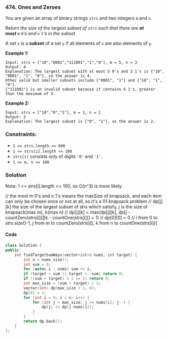 ### 474. Ones and Zeroes

You are given an array of binary strings `strs` and two integers `m` and `n`.

Return *the size of the largest subset of `strs` such that there are **at most*** `m` `0`*'s and* `n` `1`*'s in the subset*.

A set `x` is a **subset** of a set `y` if all elements of `x` are also elements of `y`.

**Example 1:**

```
Input: strs = ["10","0001","111001","1","0"], m = 5, n = 3
Output: 4
Explanation: The largest subset with at most 5 0's and 3 1's is {"10", "0001", "1", "0"}, so the answer is 4.
Other valid but smaller subsets include {"0001", "1"} and {"10", "1", "0"}.
{"111001"} is an invalid subset because it contains 4 1's, greater than the maximum of 3.
```

**Example 2:**

```
Input: strs = ["10","0","1"], m = 1, n = 1
Output: 2
Explanation: The largest subset is {"0", "1"}, so the answer is 2.
```

### **Constraints:**

- `1 <= strs.length <= 600`
- `1 <= strs[i].length <= 100`
- `strs[i]` consists only of digits `'0'` and `'1'`.
- `1 <= m, n <= 100`

### Solution

Note: 1 <= strs[i].length <= 100, so O(n^3) is more likely.

// the most m 0's and n 1's means the maxSize of knapsack, and each item can only be chosen once or not at all, so it's a 01 knapsack problem
// dp[j][k] the size of the largest subset of strs which satisfy, j is the size of knapsack(max m), k(max n)
// dp[j][k] = max(dp[j][k], dp[j - countZero(strs[i])][k - countOne(strs[i])] + 1)
// dp[0][0] = 0
// i from 0 to strs.size()-1, j from m to countZero(strs[i]), k from n to countOne(strs[i])]

#### Code

```cpp
class Solution {
public:
    int findTargetSumWays(vector<int>& nums, int target) {
        int n = nums.size();
        int sum = 0;
        for (auto& i : nums) sum += i;
        if (target > sum || target < -sum) return 0;
        if ((sum + target) % 2 == 1) return 0;
        int max_size = (sum + target) / 2;
        vector<int> dp(max_size + 1, 0);
        dp[0] = 1;
        for (int i = 0; i < n; i++) {
            for (int j = max_size; j >= nums[i]; j--) {
                dp[j] += dp[j-nums[i]];
            }
        }
        return dp.back();
    }
};
```
